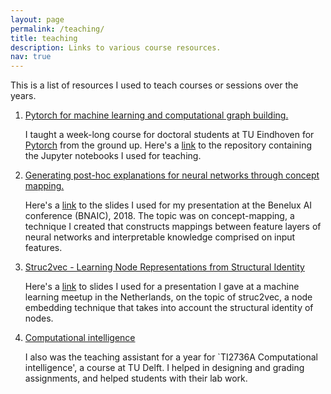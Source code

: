 ```yaml
---
layout: page
permalink: /teaching/
title: teaching
description: Links to various course resources.
nav: true
---
```


This is a list of resources I used to teach courses or sessions over the years.

1. <ins>Pytorch for machine learning and computational graph building.</ins>

    I taught a week-long course for doctoral students at TU Eindhoven for  [Pytorch](https://pytorch.org) from the ground up. Here's a [link](https://gitlab.com/mallochio/Pytorch-tutorials) to the repository containing the Jupyter notebooks I used for teaching. 


2. <ins>Generating post-hoc explanations for neural networks through concept mapping.</ins>

    Here's a [link](https://siddharth.ai/assets/pdf/Concept-mapping.pdf) to the slides I used for my presentation at the Benelux AI conference (BNAIC), 2018. The topic was on concept-mapping, a technique I created that constructs mappings between feature layers of neural networks and interpretable knowledge comprised on input features.


3. <ins>Struc2vec - Learning Node Representations from Structural Identity </ins> 

    Here's a [link](https://siddharth.ai/assets/pdf/struc2vec.pdf) to slides I used for a presentation I gave at a machine learning meetup in the Netherlands, on the topic of struc2vec, a node embedding technique that takes into account the structural identity of nodes.


4. <ins>Computational intelligence</ins>

    I also was the teaching assistant for a year for `TI2736A Computational intelligence', a course at TU Delft. I helped in designing and grading assignments, and helped students with their lab work.